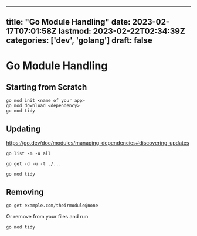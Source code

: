 
---
title: "Go Module Handling"
date: 2023-02-17T07:01:58Z
lastmod: 2023-02-22T02:34:39Z
categories: ['dev', 'golang']
draft: false
---


# Go Module Handling
## Starting from Scratch
```
go mod init <name of your app>
go mod download <dependency>
go mod tidy
```

## Updating
https://go.dev/doc/modules/managing-dependencies#discovering_updates
```
go list -m -u all

go get -d -u -t ./...

go mod tidy
```

## Removing
```
go get example.com/theirmodule@none
```

Or remove from your files and run
```
go mod tidy
```


<!-- #public #dev #golang -->

<!-- {BearID:D582B1C7-5101-47F0-BED6-3C126CED84FB-3217-000005BF3A4ED609} -->
